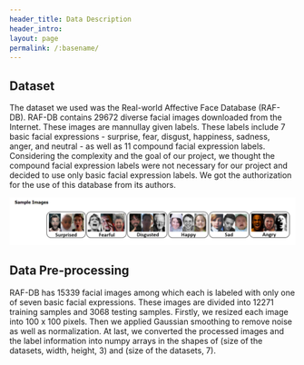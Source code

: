 ```yaml
---
header_title: Data Description
header_intro: 
layout: page
permalink: /:basename/
---
```

## Dataset

The dataset we used was the Real-world Affective Face Database (RAF-DB). RAF-DB contains 29672 diverse facial images downloaded from the Internet. These images are mannullay given labels. These labels include 7 basic facial expressions - surprise, fear, disgust, happiness, sadness, anger, and neutral - as well as 11 compound facial expression labels. Considering the complexity and the goal of our project, we thought the compound facial expression labels were not necessary for our project and decided to use only basic facial expression labels. We got the authorization for the use of this database from its authors.

![](https://github.com/LynetteGao/639-project/blob/LynetteGao-main-page/pages/dataset.PNG?raw=true)

## Data Pre-processing

RAF-DB has 15339 facial images among which each is labeled with only one of seven basic facial expressions. These images are divided into 12271 training samples and 3068 testing samples. Firstly, we resized each image into 100 x 100 pixels. Then we applied Gaussian smoothing to remove noise as well as normalization. At last, we converted the processed images and the label information into numpy arrays in the shapes of (size of the datasets, width, height, 3) and (size of the datasets, 7).
